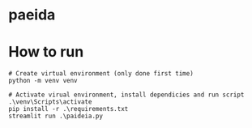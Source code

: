 # paeida 


# How to run
    # Create virtual environment (only done first time)
    python -m venv venv

    # Activate virual environment, install dependicies and run script
    .\venv\Scripts\activate
    pip install -r .\requirements.txt
    streamlit run .\paideia.py